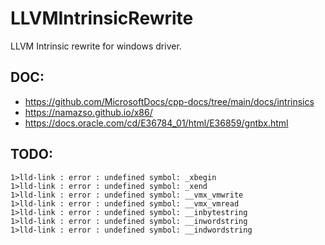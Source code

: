 # LLVMIntrinsicRewrite
LLVM Intrinsic rewrite for windows driver.

## DOC:
- https://github.com/MicrosoftDocs/cpp-docs/tree/main/docs/intrinsics
- https://namazso.github.io/x86/
- https://docs.oracle.com/cd/E36784_01/html/E36859/gntbx.html

## TODO:
```batch
1>lld-link : error : undefined symbol: _xbegin
1>lld-link : error : undefined symbol: _xend
1>lld-link : error : undefined symbol: __vmx_vmwrite
1>lld-link : error : undefined symbol: __vmx_vmread
1>lld-link : error : undefined symbol: __inbytestring
1>lld-link : error : undefined symbol: __inwordstring
1>lld-link : error : undefined symbol: __indwordstring
```




